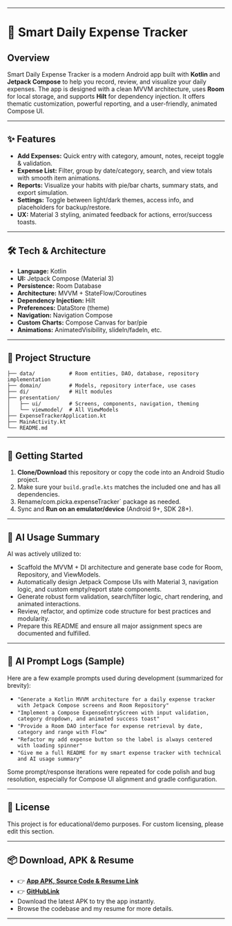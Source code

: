 ***

# 📱 Smart Daily Expense Tracker

## Overview

Smart Daily Expense Tracker is a modern Android app built with **Kotlin** and **Jetpack Compose** to help you record, review, and visualize your daily expenses. The app is designed with a clean MVVM architecture, uses **Room** for local storage, and supports **Hilt** for dependency injection. It offers thematic customization, powerful reporting, and a user-friendly, animated Compose UI.

***

## ✨ Features

- **Add Expenses:** Quick entry with category, amount, notes, receipt toggle \& validation.
- **Expense List:** Filter, group by date/category, search, and view totals with smooth item animations.
- **Reports:** Visualize your habits with pie/bar charts, summary stats, and export simulation.
- **Settings:** Toggle between light/dark themes, access info, and placeholders for backup/restore.
- **UX:** Material 3 styling, animated feedback for actions, error/success toasts.

***

## 🛠️ Tech \& Architecture

- **Language:** Kotlin
- **UI:** Jetpack Compose (Material 3)
- **Persistence:** Room Database
- **Architecture:** MVVM + StateFlow/Coroutines
- **Dependency Injection:** Hilt
- **Preferences:** DataStore (theme)
- **Navigation:** Navigation Compose
- **Custom Charts:** Compose Canvas for bar/pie
- **Animations:** AnimatedVisibility, slideIn/fadeIn, etc.

***

## 📂 Project Structure

```
├── data/           # Room entities, DAO, database, repository implementation
├── domain/         # Models, repository interface, use cases
├── di/             # Hilt modules
├── presentation/
│   ├── ui/         # Screens, components, navigation, theming
│   └── viewmodel/  # All ViewModels
├── ExpenseTrackerApplication.kt
├── MainActivity.kt
└── README.md
```

***

## 🚀 Getting Started

1. **Clone/Download** this repository or copy the code into an Android Studio project.
2. Make sure your `build.gradle.kts` matches the included one and has all dependencies.
3. Rename/com.picka.expenseTracker` package as needed.
4. Sync and **Run on an emulator/device** (Android 9+, SDK 28+).

***

## 🤖 AI Usage Summary

AI was actively utilized to:

- Scaffold the MVVM + DI architecture and generate base code for Room, Repository, and ViewModels.
- Automatically design Jetpack Compose UIs with Material 3, navigation logic, and custom empty/report state components.
- Generate robust form validation, search/filter logic, chart rendering, and animated interactions.
- Review, refactor, and optimize code structure for best practices and modularity.
- Prepare this README and ensure all major assignment specs are documented and fulfilled.

***

## 📝 AI Prompt Logs (Sample)

Here are a few example prompts used during development (summarized for brevity):

- `"Generate a Kotlin MVVM architecture for a daily expense tracker with Jetpack Compose screens and Room Repository"`
- `"Implement a Compose ExpenseEntryScreen with input validation, category dropdown, and animated success toast"`
- `"Provide a Room DAO interface for expense retrieval by date, category and range with Flow"`
- `"Refactor my add expense button so the label is always centered with loading spinner"`
- `"Give me a full README for my smart expense tracker with technical and AI usage summary"`

Some prompt/response iterations were repeated for code polish and bug resolution, especially for Compose UI alignment and gradle configuration.

***

## 📄 License

This project is for educational/demo purposes.
For custom licensing, please edit this section.

***

## 📦 Download, APK \& Resume

  - 👉 **[App APK, Source Code \& Resume Link](https://drive.google.com/drive/folders/1DY_HAXsIQtg4MmEQGLGLGib24cF2SxJ4?usp=drive_link)**
  - 👉 **[GitHubLink](https://github.com/pickapu/ExpenseTracker.git)**
  - Download the latest APK to try the app instantly.
  - Browse the codebase and my resume for more details.

***

